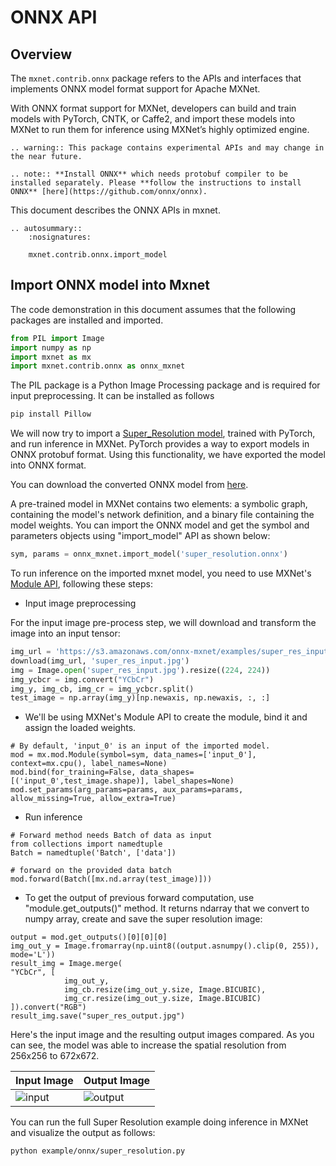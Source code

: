# ONNX API

## Overview

The `mxnet.contrib.onnx` package refers to the APIs and interfaces that implements ONNX model format support for Apache MXNet.

With ONNX format support for MXNet, developers can build and train models with PyTorch, CNTK, or Caffe2, and import these models into MXNet to run them for inference using MXNet’s highly optimized engine.

```eval_rst
.. warning:: This package contains experimental APIs and may change in the near future.
```

```eval_rst
.. note:: **Install ONNX** which needs protobuf compiler to be installed separately. Please **follow the instructions to install ONNX** [here](https://github.com/onnx/onnx).
```

This document describes the ONNX APIs in mxnet.

```eval_rst
.. autosummary::
    :nosignatures:

    mxnet.contrib.onnx.import_model
```

## Import ONNX model into Mxnet

The code demonstration in this document assumes that the following packages are installed and imported.

```python
from PIL import Image
import numpy as np
import mxnet as mx
import mxnet.contrib.onnx as onnx_mxnet
```

The PIL package is a Python Image Processing package and is required for input preprocessing. It can be installed as follows

```python
pip install Pillow
```

We will now try to import a [Super_Resolution model](http://pytorch.org/tutorials/advanced/super_resolution_with_caffe2.html), trained with PyTorch, and run inference in MXNet. PyTorch provides a way to export models in ONNX protobuf format. Using this functionality, we have exported the model into ONNX format.

You can download the converted ONNX model from
[here](https://s3.amazonaws.com/onnx-mxnet/examples/super_resolution.onnx).

A pre-trained model in MXNet contains two elements: a symbolic graph, containing the model's network definition, and a binary file containing the model weights. You can import the ONNX model and get the symbol and parameters objects using "import_model" API as shown below:

```python
sym, params = onnx_mxnet.import_model('super_resolution.onnx')
```

To run inference on the imported mxnet model, you need to use MXNet's [Module API](https://mxnet.incubator.apache.org/api/python/module.html), following these steps:

- Input image preprocessing

For the input image pre-process step, we will download and transform the image into an input tensor:

```python
img_url = 'https://s3.amazonaws.com/onnx-mxnet/examples/super_res_input.jpg'
download(img_url, 'super_res_input.jpg')
img = Image.open('super_res_input.jpg').resize((224, 224))
img_ycbcr = img.convert("YCbCr")
img_y, img_cb, img_cr = img_ycbcr.split()
test_image = np.array(img_y)[np.newaxis, np.newaxis, :, :]
```
- We'll be using MXNet's Module API to create the module, bind it and assign the loaded weights.

```
# By default, 'input_0' is an input of the imported model.
mod = mx.mod.Module(symbol=sym, data_names=['input_0'], context=mx.cpu(), label_names=None)
mod.bind(for_training=False, data_shapes=[('input_0',test_image.shape)], label_shapes=None)
mod.set_params(arg_params=params, aux_params=params, allow_missing=True, allow_extra=True)
```

- Run inference
```
# Forward method needs Batch of data as input
from collections import namedtuple
Batch = namedtuple('Batch', ['data'])

# forward on the provided data batch
mod.forward(Batch([mx.nd.array(test_image)]))
```

- To get the output of previous forward computation, use "module.get_outputs()" method.
It returns ndarray that we convert to numpy array, create and save the super resolution image:
```
output = mod.get_outputs()[0][0][0]
img_out_y = Image.fromarray(np.uint8((output.asnumpy().clip(0, 255)), mode='L'))
result_img = Image.merge(
"YCbCr", [
        	img_out_y,
        	img_cb.resize(img_out_y.size, Image.BICUBIC),
        	img_cr.resize(img_out_y.size, Image.BICUBIC)
]).convert("RGB")
result_img.save("super_res_output.jpg")

```

Here's the input image and the resulting output images compared. As you can see, the model was able to increase the spatial resolution from 256x256 to 672x672.

| Input Image | Output Image |
| ----------- | ------------ |
| ![input](https://s3.amazonaws.com/onnx-mxnet/examples/super_res_input.jpg) | ![output](https://s3.amazonaws.com/onnx-mxnet/examples/super_res_expected_output.jpg) |

You can run the full Super Resolution example doing inference in MXNet and visualize the output as follows:
```
python example/onnx/super_resolution.py
```
